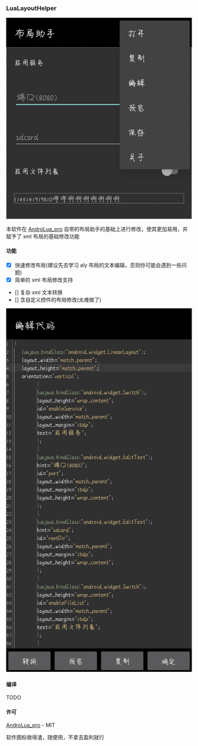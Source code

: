### LuaLayoutHelper

![软件主界面截图，演示了一个xml文件的修改](screenshots/1.jpg)

本软件在 [AndroLua_pro](https://github.com/nirenr/AndroLua_pro/) 自带的布局助手的基础上进行修改，使其更加易用，并赋予了 xml 布局的基础修改功能

#### 功能

* [x] 快速修改布局(建议先去学习 aly 布局的文本编辑，否则你可能会遇到一些问题)
* [x] 简单的 xml 布局修改支持
* [] 复杂 xml 文本转换
* [] 含自定义控件的布局修改(太难做了)

![编辑layout代码展示](screenshots/2.jpg)

#### 编译

TODO

#### 许可

[AndroLua_pro](https://github.com/nirenr/AndroLua_pro/) - MIT

软件图标做得渣，随便用，不拿去盈利就行
